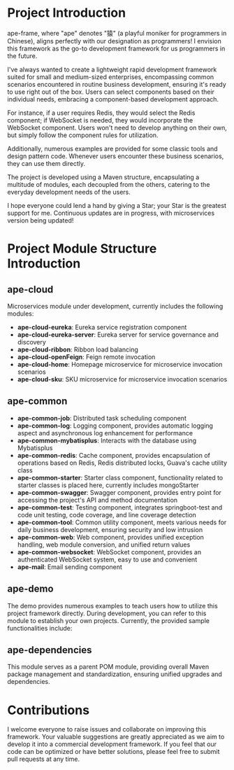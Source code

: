 # Project Introduction

ape-frame, where "ape" denotes "猿" (a playful moniker for programmers in Chinese), aligns perfectly with our designation as programmers! I envision this framework as the go-to development framework for us programmers in the future.

I've always wanted to create a lightweight rapid development framework suited for small and medium-sized enterprises, encompassing common scenarios encountered in routine business development, ensuring it's ready to use right out of the box. Users can select components based on their individual needs, embracing a component-based development approach.

For instance, if a user requires Redis, they would select the Redis component; if WebSocket is needed, they would incorporate the WebSocket component. Users won't need to develop anything on their own, but simply follow the component rules for utilization.

Additionally, numerous examples are provided for some classic tools and design pattern code. Whenever users encounter these business scenarios, they can use them directly.

The project is developed using a Maven structure, encapsulating a multitude of modules, each decoupled from the others, catering to the everyday development needs of the users.

I hope everyone could lend a hand by giving a Star; your Star is the greatest support for me. Continuous updates are in progress, with microservices version being updated!

# Project Module Structure Introduction

## ape-cloud

Microservices module under development, currently includes the following modules:

- **ape-cloud-eureka**: Eureka service registration component
- **ape-cloud-eureka-server**: Eureka server for service governance and discovery
- **ape-cloud-ribbon**: Ribbon load balancing
- **ape-cloud-openFeign**: Feign remote invocation
- **ape-cloud-home**: Homepage microservice for microservice invocation scenarios
- **ape-cloud-sku**: SKU microservice for microservice invocation scenarios

## ape-common

- **ape-common-job**: Distributed task scheduling component
- **ape-common-log**: Logging component, provides automatic logging aspect and asynchronous log enhancement for performance
- **ape-common-mybatisplus**: Interacts with the database using Mybatisplus
- **ape-common-redis**: Cache component, provides encapsulation of operations based on Redis, Redis distributed locks, Guava's cache utility class
- **ape-common-starter**: Starter class component, functionality related to starter classes is placed here, currently includes mongoStarter
- **ape-common-swagger**: Swagger component, provides entry point for accessing the project's API and method documentation
- **ape-common-test**: Testing component, integrates springboot-test and code unit testing, code coverage, and line coverage detection
- **ape-common-tool**: Common utility component, meets various needs for daily business development, ensuring security and low intrusion
- **ape-common-web**: Web component, provides unified exception handling, web module conversion, and unified return values
- **ape-common-websocket**: WebSocket component, provides an authenticated WebSocket system, easy to use and convenient
- **ape-mail**: Email sending component

## ape-demo

The demo provides numerous examples to teach users how to utilize this project framework directly. During development, you can refer to this module to establish your own projects. Currently, the provided sample functionalities include:

## ape-dependencies

This module serves as a parent POM module, providing overall Maven package management and standardization, ensuring unified upgrades and dependencies.

# Contributions

I welcome everyone to raise issues and collaborate on improving this framework. Your valuable suggestions are greatly appreciated as we aim to develop it into a commercial development framework. If you feel that our code can be optimized or have better solutions, please feel free to submit pull requests at any time.
